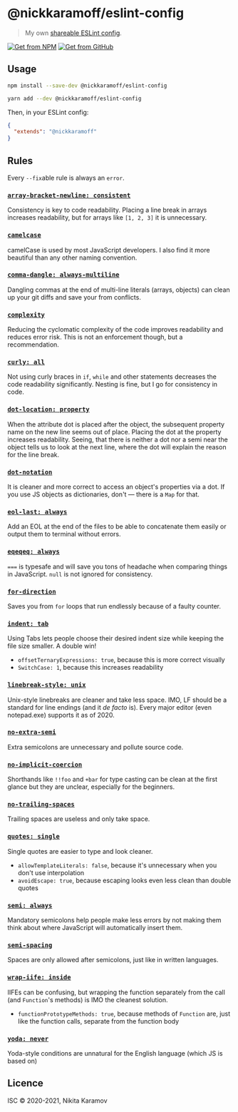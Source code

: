 # @nickkaramoff/eslint-config

> My own [shareable ESLint config](https://eslint.org/docs/developer-guide/shareable-configs.html).

[![Get from NPM](https://badgen.net/npm/v/@nickkaramoff/eslint-config/?icon=npm&label)](https://www.npmjs.com/package/@nickkaramoff/eslint-config)
[![Get from GitHub](https://badgen.net/github/release/NickKaramoff/eslint-config/?icon=github&label)](https://github.com/NickKaramoff/eslint-config/packages/687214)

## Usage

```sh
npm install --save-dev @nickkaramoff/eslint-config
```

```sh
yarn add --dev @nickkaramoff/eslint-config
```

Then, in your ESLint config:

```json
{
  "extends": "@nickkaramoff"
}
```

## Rules

Every `--fix`able rule is always an `error`.

### [`array-bracket-newline: consistent`](https://eslint.org/docs/rules/array-bracket-newline#consistent)

Consistency is key to code readability. Placing a line break in arrays increases
readability, but for arrays like `[1, 2, 3]` it is unnecessary.

### [`camelcase`](https://eslint.org/docs/rules/camelcase#rule-details)

camelCase is used by most JavaScript developers. I also find it more beautiful
than any other naming convention.

### [`comma-dangle: always-multiline`](https://eslint.org/docs/rules/comma-dangle#always-multiline)

Dangling commas at the end of multi-line literals (arrays, objects) can clean up
your git diffs and save your from conflicts.

### [`complexity`](https://eslint.org/docs/rules/complexity#rule-details)

Reducing the cyclomatic complexity of the code improves readability and reduces
error risk. This is not an enforcement though, but a recommendation.

### [`curly: all`](https://eslint.org/docs/rules/curly#all)

Not using curly braces in `if`, `while` and other statements decreases the code
readability significantly. Nesting is fine, but I go for consistency in code.

### [`dot-location: property`](https://eslint.org/docs/rules/dot-location#property)

When the attribute dot is placed after the object, the subsequent property name
on the new line seems out of place. Placing the dot at the property increases
readability. Seeing, that there is neither a dot nor a semi near the object
tells us to look at the next line, where the dot will explain the reason for the
line break.

### [`dot-notation`](https://eslint.org/docs/rules/dot-notation#rule-details)

It is cleaner and more correct to access an object's properties via a dot. If
you use JS objects as dictionaries, don't — there is a `Map` for that.

### [`eol-last: always`](https://eslint.org/docs/rules/eol-last#rule-details)

Add an EOL at the end of the files to be able to concatenate them easily or
output them to terminal without errors.

### [`eqeqeq: always`](https://eslint.org/docs/rules/eqeqeq#always)

`===` is typesafe and will save you tons of headache when comparing things in
JavaScript. `null` is not ignored for consistency.

### [`for-direction`](https://eslint.org/docs/rules/for-direction#rule-details)

Saves you from `for` loops that run endlessly because of a faulty counter.

### [`indent: tab`](https://eslint.org/docs/rules/indent#tab)

Using Tabs lets people choose their desired indent size while keeping the file
size smaller. A double win!

- `offsetTernaryExpressions: true`, because this is more correct visually
- `SwitchCase: 1`, because this increases readability

### [`linebreak-style: unix`](https://eslint.org/docs/rules/linebreak-style#unix)

Unix-style linebreaks are cleaner and take less space. IMO, LF should be a
standard for line endings (and it _de facto_ is). Every major editor (even
notepad.exe) supports it as of 2020.

### [`no-extra-semi`](https://eslint.org/docs/rules/no-extra-semi#rule-details)

Extra semicolons are unnecessary and pollute source code.

### [`no-implicit-coercion`](https://eslint.org/docs/rules/no-implicit-coercion#rule-details)

Shorthands like `!!foo` and `+bar` for type casting can be clean at the first
glance but they are unclear, especially for the beginners.

### [`no-trailing-spaces`](https://eslint.org/docs/rules/no-trailing-spaces#rule-details)

Trailing spaces are useless and only take space.

### [`quotes: single`](https://eslint.org/docs/rules/quotes#single)

Single quotes are easier to type and look cleaner.

- `allowTemplateLiterals: false`, because it's unnecessary when you don't use
  interpolation
- `avoidEscape: true`, because escaping looks even less clean than double quotes

### [`semi: always`](https://eslint.org/docs/rules/semi#always)

Mandatory semicolons help people make less errors by not making them think about
where JavaScript will automatically insert them.

### [`semi-spacing`](https://eslint.org/docs/rules/semi-spacing#before-false-after-true)

Spaces are only allowed after semicolons, just like in written languages.

### [`wrap-iife: inside`](https://eslint.org/docs/rules/wrap-iife#inside)

IIFEs can be confusing, but wrapping the function separately from the call (and
`Function`'s methods) is IMO the cleanest solution.

- `functionPrototypeMethods: true`, because methods of `Function` are, just like
  the function calls, separate from the function body

### [`yoda: never`](https://eslint.org/docs/rules/yoda#never)

Yoda-style conditions are unnatural for the English language (which JS is based
on)

## Licence

ISC © 2020-2021, Nikita Karamov
